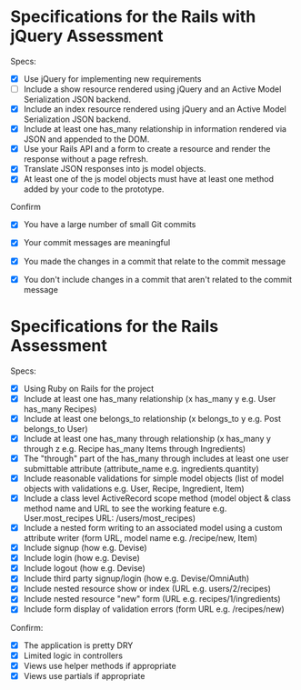 # Specifications for the Rails with jQuery Assessment

Specs:
- [x] Use jQuery for implementing new requirements
- [ ] Include a show resource rendered using jQuery and an Active Model Serialization JSON backend.
- [X] Include an index resource rendered using jQuery and an Active Model Serialization JSON backend.
- [X] Include at least one has_many relationship in information rendered via JSON and appended to the DOM.
- [X] Use your Rails API and a form to create a resource and render the response without a page refresh.
- [X] Translate JSON responses into js model objects.
- [X] At least one of the js model objects must have at least one method added by your code to the prototype.

Confirm
- [X] You have a large number of small Git commits
- [X] Your commit messages are meaningful
- [X] You made the changes in a commit that relate to the commit message
- [X] You don't include changes in a commit that aren't related to the commit message


# Specifications for the Rails Assessment

Specs:
- [X] Using Ruby on Rails for the project
- [X] Include at least one has_many relationship (x has_many y e.g. User has_many Recipes) 
- [X] Include at least one belongs_to relationship (x belongs_to y e.g. Post belongs_to User)
- [X] Include at least one has_many through relationship (x has_many y through z e.g. Recipe has_many Items through Ingredients)
- [X] The "through" part of the has_many through includes at least one user submittable attribute (attribute_name e.g. ingredients.quantity)
- [X] Include reasonable validations for simple model objects (list of model objects with validations e.g. User, Recipe, Ingredient, Item)
- [X] Include a class level ActiveRecord scope method (model object & class method name and URL to see the working feature e.g. User.most_recipes URL: /users/most_recipes)
- [X] Include a nested form writing to an associated model using a custom attribute writer (form URL, model name e.g. /recipe/new, Item)
- [X] Include signup (how e.g. Devise)
- [X] Include login (how e.g. Devise)
- [X] Include logout (how e.g. Devise)
- [X] Include third party signup/login (how e.g. Devise/OmniAuth)
- [X] Include nested resource show or index (URL e.g. users/2/recipes)
- [X] Include nested resource "new" form (URL e.g. recipes/1/ingredients)
- [X] Include form display of validation errors (form URL e.g. /recipes/new)

Confirm:
- [X] The application is pretty DRY
- [X] Limited logic in controllers
- [X] Views use helper methods if appropriate
- [X] Views use partials if appropriate